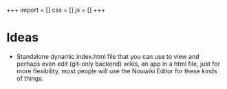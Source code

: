 +++
import = []
css = []
js = []
+++

# Ideas

- Standalone dynamic index.html file that you can use to view and perhaps even edit (git-only backend) wikis, an app in a html file, just for more flexibility, most people will use the Nouwiki Editor for these kinds of things.